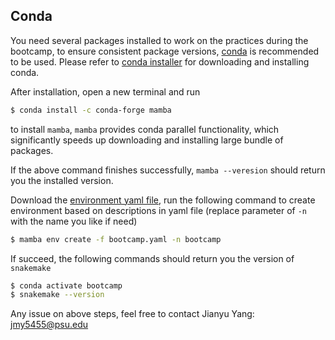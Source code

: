 ## Conda

You need several packages installed to work on the practices during the bootcamp, to ensure consistent package versions, [conda](https://docs.conda.io/en/latest/) is recommended to be used. Please refer to [conda installer](https://docs.conda.io/en/latest/miniconda.html) for downloading and installing conda.

After installation, open a new terminal and run

```bash
$ conda install -c conda-forge mamba
```

to install `mamba`, `mamba` provides conda parallel functionality, which significantly speeds up downloading and installing large bundle of packages.

If the above command finishes successfully, `mamba --veresion` should return you the installed version.

Download the [environment yaml file](bootcamp.yaml), run the following command to create environment based on descriptions in yaml file (replace parameter of `-n` with the name you like if need)

```bash
$ mamba env create -f bootcamp.yaml -n bootcamp
```

If succeed, the following commands should return you the version of `snakemake`

```bash
$ conda activate bootcamp
$ snakemake --version
```

Any issue on above steps, feel free to contact Jianyu Yang: jmy5455@psu.edu